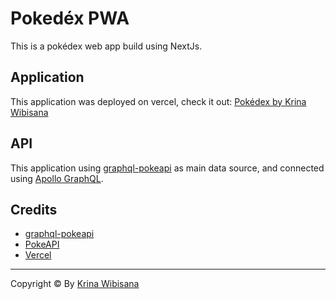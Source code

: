 # Pokedéx PWA
This is a pokédex web app build using NextJs.

## Application
This application was deployed on vercel, check it out: [Pokédex by Krina Wibisana](https://wartek-pokedex.vercel.app)

## API
This application using [graphql-pokeapi](https://beta.pokeapi.co/graphql/v1beta) as main data source, and connected using [Apollo GraphQL](https://www.apollographql.com/docs/react/).

## Credits
- [graphql-pokeapi](https://beta.pokeapi.co/graphql/v1beta)
- [PokeAPI](https://github.com/PokeAPI/pokeapi)
- [Vercel](https://vercel.com/)

---
Copyright © By [Krina Wibisana](https://www.instagram.com/krnwbsn/)
